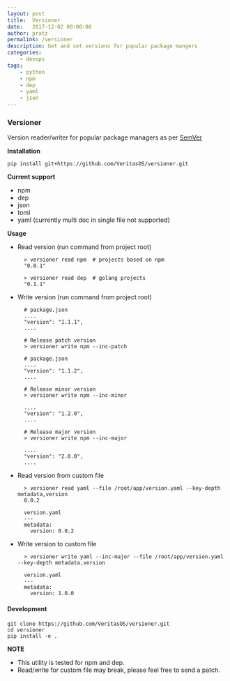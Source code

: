 ```yaml
---
layout: post
title:  Versioner
date:   2017-12-02 00:00:00
author: pratz
permalink: /versioner
description: Get and set versions for popular package mangers
categories:
    - devops
tags:
    - python
    - npm
    - dep
    - yaml
    - json
---
```


### Versioner
Version reader/writer for popular package managers as per [SemVer](https://semver.org/)


**Installation**

    pip install git+https://github.com/VeritasOS/versioner.git


**Current support**
- npm
- dep
- json
- toml
- yaml (currently multi doc in single file not supported)


**Usage**
- Read version (run command from project root)

        > versioner read npm  # projects based on npm
        "0.0.1"

        > versioner read dep  # golang projects
        "0.1.1"

- Write version (run command from project root)

        # package.json
        ....
        "version": "1.1.1",
        ....

        # Release patch version
        > versioner write npm --inc-patch

        # package.json
        ....
        "version": "1.1.2",
        ....

        # Release minor version
        > versioner write npm --inc-minor

        ....
        "version": "1.2.0",
        ....

        # Release major version
        > versioner write npm --inc-major

        ....
        "version": "2.0.0",
        ....

- Read version from custom file

        > versioner read yaml --file /root/app/version.yaml --key-depth metadata,version
        0.0.2

        version.yaml
        ---
        metadata:
          version: 0.0.2

- Write version to custom file

        > versioner write yaml --inc-major --file /root/app/version.yaml --key-depth metadata,version

        version.yaml
        ---
        metadata:
          version: 1.0.0


#### Development

    git clone https://github.com/VeritasOS/versioner.git
    cd versioner
    pip install -e .


**NOTE**
- This utility is tested for npm and dep.
- Read/write for custom file may break, please feel free to send a patch.
